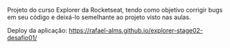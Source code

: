 Projeto do curso Explorer da Rocketseat, tendo como objetivo corrigir bugs em seu código e deixá-lo semelhante ao projeto visto nas aulas.

Deploy da aplicação: https://rafael-alms.github.io/explorer-stage02-desafio01/
